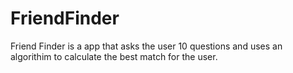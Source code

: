 # FriendFinder

Friend Finder is a app that asks the user 10 questions and uses an algorithim to calculate the best match for the user.